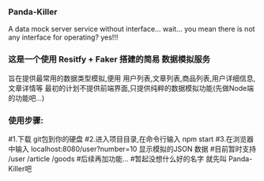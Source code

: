 ### Panda-Killer

A data mock server service without interface... wait... you mean there is not any interface for operating? yes!!!

### 这是一个使用 Resitfy + Faker 搭建的简易 数据模拟服务

旨在提供最常用的数据类型模拟,便用 用户列表,文章列表,商品列表,用户详细信息,文章详情等
最初的计划不提供前端界面,只提供纯粹的数据模拟功能(先做Node端的功能吧...)

### 使用步骤:

#1.下载 git包到你的硬盘
#2.进入项目目录,在命令行输入 npm start
#3.在浏览器中输入 localhost:8080/user?number=10 显示模拟的JSON 数据
#目前暂时支持 /user /article /goods
#后续再加功能...
#暂起没想什么好的名字 就先叫 Panda-Killer吧
